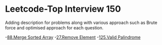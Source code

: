 # Leetcode-Top Interview 150
Adding description for problems along with various approach such as Brute force and optimised approach for each question.

-[88.Merge Sorted Array](https://leetcode.com/problems/merge-sorted-array/description/?envType=study-plan-v2&envId=top-interview-150)
-[27.Remove Element](https://leetcode.com/problems/remove-element/description/?envType=study-plan-v2&envId=top-interview-150)
-[125.Valid Palindrome](https://leetcode.com/problems/valid-palindrome/description/?envType=study-plan-v2&envId=top-interview-150)
